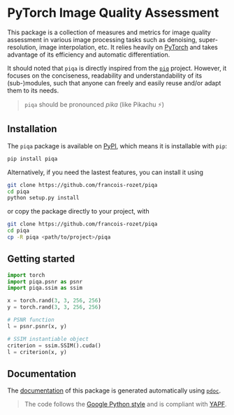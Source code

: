 # PyTorch Image Quality Assessment

This package is a collection of measures and metrics for image quality assessment in various image processing tasks such as denoising, super-resolution, image interpolation, etc. It relies heavily on [PyTorch](https://github.com/pytorch/pytorch) and takes advantage of its efficiency and automatic differentiation.

It should noted that `piqa` is directly inspired from the [`piq`](https://github.com/photosynthesis-team/piq) project. However, it focuses on the conciseness, readability and understandability of its (sub-)modules, such that anyone can freely and easily reuse and/or adapt them to its needs.

> `piqa` should be pronounced *pika* (like Pikachu ⚡️)

## Installation

The `piqa` package is available on [PyPI](https://pypi.org/project/piqa/), which means it is installable with `pip`:

```bash
pip install piqa
```

Alternatively, if you need the lastest features, you can install it using

```bash
git clone https://github.com/francois-rozet/piqa
cd piqa
python setup.py install
```

or copy the package directly to your project, with

```bash
git clone https://github.com/francois-rozet/piqa
cd piqa
cp -R piqa <path/to/project>/piqa
```

## Getting started

```python
import torch
import piqa.psnr as psnr
import piqa.ssim as ssim

x = torch.rand(3, 3, 256, 256)
y = torch.rand(3, 3, 256, 256)

# PSNR function
l = psnr.psnr(x, y)

# SSIM instantiable object
criterion = ssim.SSIM().cuda()
l = criterion(x, y)
```

## Documentation

The [documentation](https://francois-rozet.github.io/piqa/) of this package is generated automatically using [`pdoc`](https://github.com/pdoc3/pdoc).

> The code follows the [Google Python style](https://google.github.io/styleguide/pyguide.html) and is compliant with [YAPF](https://github.com/google/yapf).
